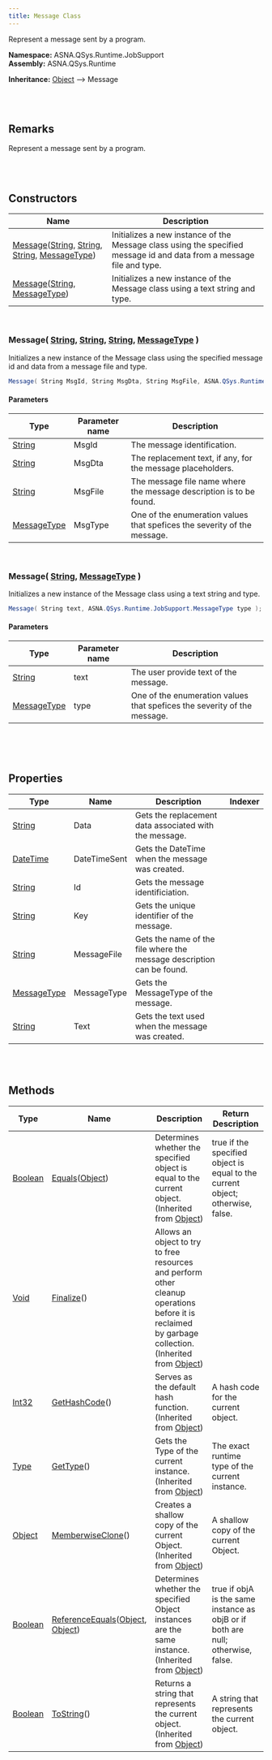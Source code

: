 ```yaml
---
title: Message Class
---
```


Represent a message sent by a program.

**Namespace:** ASNA.QSys.Runtime.JobSupport <br/>
**Assembly:** ASNA.QSys.Runtime

**Inheritance:** [Object](https://docs.microsoft.com/en-us/dotnet/api/system.object) --> Message

<br>
<br>

## Remarks

Represent a message sent by a program.

[//]: # ($$TODO: Complete the Remarks section.)

<br>
<br>

## Constructors

| Name |  Description 
| --- | --- 
| [Message](#messagestring-string-string-messagetype)([String](https://docs.microsoft.com/en-us/dotnet/api/system.string), [String](https://docs.microsoft.com/en-us/dotnet/api/system.string), [String](https://docs.microsoft.com/en-us/dotnet/api/system.string), [MessageType](/reference/asna-qsys-runtime-job-support/classes/message-type.html)) | Initializes a new instance of the Message class using the specified message id and data from a message file and type. 
| [Message](#messagestring-messagetype)([String](https://docs.microsoft.com/en-us/dotnet/api/system.string), [MessageType](/reference/asna-qsys-runtime-job-support/classes/message-type.html)) | Initializes a new instance of the Message class using a text string and type. 

<br>

### Message( [String](https://docs.microsoft.com/en-us/dotnet/api/system.string), [String](https://docs.microsoft.com/en-us/dotnet/api/system.string), [String](https://docs.microsoft.com/en-us/dotnet/api/system.string), [MessageType](/reference/asna-qsys-runtime-job-support/classes/message-type.html) )

Initializes a new instance of the Message class using the specified message id and data from a message file and type.

```cs
Message( String MsgId, String MsgDta, String MsgFile, ASNA.QSys.Runtime.JobSupport.MessageType MsgType );
```

#### Parameters

| Type | Parameter name | Description
| --- | --- | ---
| [String](https://docs.microsoft.com/en-us/dotnet/api/system.string) | MsgId | The message identification. 
| [String](https://docs.microsoft.com/en-us/dotnet/api/system.string) | MsgDta | The replacement text, if any, for the message placeholders. 
| [String](https://docs.microsoft.com/en-us/dotnet/api/system.string) | MsgFile | The message file name where the message description is to be found. 
| [MessageType](/reference/asna-qsys-runtime-job-support/classes/message-type.html) | MsgType | One of the enumeration values that spefices the severity of the message. 

<br>

### Message( [String](https://docs.microsoft.com/en-us/dotnet/api/system.string), [MessageType](/reference/asna-qsys-runtime-job-support/classes/message-type.html) )

Initializes a new instance of the Message class using a text string and type.

```cs
Message( String text, ASNA.QSys.Runtime.JobSupport.MessageType type );
```

#### Parameters

| Type | Parameter name | Description
| --- | --- | ---
| [String](https://docs.microsoft.com/en-us/dotnet/api/system.string) | text | The user provide text of the message. 
| [MessageType](/reference/asna-qsys-runtime-job-support/classes/message-type.html) | type | One of the enumeration values that spefices the severity of the message. 

<br>


<br>
<br>

## Properties

| Type | Name | Description | Indexer
| --- | --- | --- | --- 
| [String](https://docs.microsoft.com/en-us/dotnet/api/system.string) | Data | Gets the replacement data associated with the message. | 
| [DateTime](https://docs.microsoft.com/en-us/dotnet/api/system.datetime) | DateTimeSent | Gets the DateTime when the message was created. | 
| [String](https://docs.microsoft.com/en-us/dotnet/api/system.string) | Id | Gets the message identificiation. | 
| [String](https://docs.microsoft.com/en-us/dotnet/api/system.string) | Key | Gets the unique identifier of the message. | 
| [String](https://docs.microsoft.com/en-us/dotnet/api/system.string) | MessageFile | Gets the name of the file where the message description can be found. | 
| [MessageType](/reference/asna-qsys-runtime-job-support/classes/message-type.html) | MessageType | Gets the MessageType of the message. | 
| [String](https://docs.microsoft.com/en-us/dotnet/api/system.string) | Text | Gets the text used when the message was created. | 

<br>
<br>

## Methods

| Type | Name | Description | Return Description 
| --- | --- | --- | --- 
| [Boolean](https://docs.microsoft.com/en-us/dotnet/api/system.boolean) | [Equals](https://docs.microsoft.com/en-us/dotnet/api/system.object.equals)([Object](https://docs.microsoft.com/en-us/dotnet/api/system.object)) | Determines whether the specified object is equal to the current object.<br>(Inherited from [Object](https://docs.microsoft.com/en-us/dotnet/api/system.object)) | true if the specified object is equal to the current object; otherwise, false.
| [Void](https://docs.microsoft.com/en-us/dotnet/api/system.void) | [Finalize](https://docs.microsoft.com/en-us/dotnet/api/system.object.finalize)() | Allows an object to try to free resources and perform other cleanup operations before it is reclaimed by garbage collection.<br>(Inherited from [Object](https://docs.microsoft.com/en-us/dotnet/api/system.object)) | 
| [Int32](https://docs.microsoft.com/en-us/dotnet/api/system.int32) | [GetHashCode](https://docs.microsoft.com/en-us/dotnet/api/system.object.gethashcode)() | Serves as the default hash function.<br>(Inherited from [Object](https://docs.microsoft.com/en-us/dotnet/api/system.object)) | A hash code for the current object.
| [Type](https://docs.microsoft.com/en-us/dotnet/api/system.type) | [GetType](https://docs.microsoft.com/en-us/dotnet/api/system.object.gettype)() | Gets the Type of the current instance.<br>(Inherited from [Object](https://docs.microsoft.com/en-us/dotnet/api/system.object)) | The exact runtime type of the current instance.
| [Object](https://docs.microsoft.com/en-us/dotnet/api/system.object) | [MemberwiseClone](https://docs.microsoft.com/en-us/dotnet/api/system.object.memberwiseclone)() | Creates a shallow copy of the current Object.<br>(Inherited from [Object](https://docs.microsoft.com/en-us/dotnet/api/system.object)) | A shallow copy of the current Object.
| [Boolean](https://docs.microsoft.com/en-us/dotnet/api/system.boolean) | [ReferenceEquals](https://docs.microsoft.com/en-us/dotnet/api/system.object.referenceequals)([Object](https://docs.microsoft.com/en-us/dotnet/api/system.object), [Object](https://docs.microsoft.com/en-us/dotnet/api/system.object)) | Determines whether the specified Object instances are the same instance.<br>(Inherited from [Object](https://docs.microsoft.com/en-us/dotnet/api/system.object)) | true if objA is the same instance as objB or if both are null; otherwise, false.
| [Boolean](https://docs.microsoft.com/en-us/dotnet/api/system.boolean) | [ToString](https://docs.microsoft.com/en-us/dotnet/api/system.object.tostring)() | Returns a string that represents the current object.<br>(Inherited from [Object](https://docs.microsoft.com/en-us/dotnet/api/system.object)) | A string that represents the current object.

<br>
<br>

